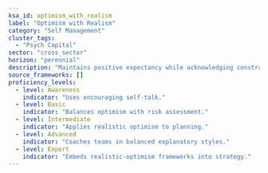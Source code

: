 ```yaml
---
ksa_id: optimism_with_realism
label: "Optimism with Realism"
category: "Self Management"
cluster_tags:
  - "Psych Capital"
sector: "cross_sector"
horizon: "perennial"
description: "Maintains positive expectancy while acknowledging constraints."
source_frameworks: []
proficiency_levels:
  - level: Awareness
    indicator: "Uses encouraging self‑talk."
  - level: Basic
    indicator: "Balances optimism with risk assessment."
  - level: Intermediate
    indicator: "Applies realistic optimism to planning."
  - level: Advanced
    indicator: "Coaches teams in balanced explanatory styles."
  - level: Expert
    indicator: "Embeds realistic‑optimism frameworks into strategy."
---
```

